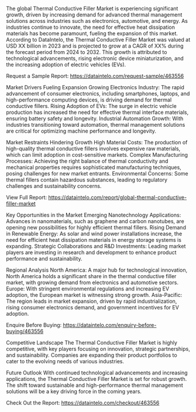 The global Thermal Conductive Filler Market is experiencing significant growth, driven by increasing demand for advanced thermal management solutions across industries such as electronics, automotive, and energy. As industries continue to innovate, the need for effective heat dissipation materials has become paramount, fueling the expansion of this market.
According to DataIntelo, the Thermal Conductive Filler Market was valued at USD XX billion in 2023 and is projected to grow at a CAGR of XX% during the forecast period from 2024 to 2032. This growth is attributed to technological advancements, rising electronic device miniaturization, and the increasing adoption of electric vehicles (EVs).

Request a Sample Report: https://dataintelo.com/request-sample/463556

Market Drivers Fueling Expansion
Growing Electronics Industry: The rapid advancement of consumer electronics, including smartphones, laptops, and high-performance computing devices, is driving demand for thermal conductive fillers.
Rising Adoption of EVs: The surge in electric vehicle production has increased the need for effective thermal interface materials, ensuring battery safety and longevity.
Industrial Automation Growth: With industries transitioning toward automation, thermal management solutions are critical for optimizing machine performance and longevity.

Market Restraints Hindering Growth
High Material Costs: The production of high-quality thermal conductive fillers involves expensive raw materials, which can limit adoption in cost-sensitive markets.
Complex Manufacturing Processes: Achieving the right balance of thermal conductivity and mechanical properties requires sophisticated manufacturing techniques, posing challenges for new market entrants.
Environmental Concerns: Some thermal fillers contain hazardous substances, leading to regulatory challenges and sustainability concerns.

View Full Report: https://dataintelo.com/report/global-thermal-conductive-filler-market

Key Opportunities in the Market
Emerging Nanotechnology Applications: Advances in nanomaterials, such as graphene and carbon nanotubes, are opening new possibilities for highly efficient thermal fillers.
Rising Demand in Renewable Energy: As solar and wind power installations increase, the need for efficient heat dissipation materials in energy storage systems is expanding.
Strategic Collaborations and R&D Investments: Leading market players are investing in research and development to enhance product performance and sustainability.

Regional Analysis
North America: A major hub for technological innovation, North America holds a significant share in the thermal conductive filler market, with growing demand from electronics and automotive sectors.
Europe: With stringent environmental regulations and increasing EV adoption, the European market is witnessing strong growth.
Asia-Pacific: The region leads in market expansion, driven by rapid industrialization, rising consumer electronics demand, and government incentives for EV adoption.

Enquire Before Buying: https://dataintelo.com/enquiry-before-buying/463556

Competitive Landscape
The Thermal Conductive Filler Market is highly competitive, with key players focusing on innovation, strategic partnerships, and sustainability. Companies are expanding their product portfolios to cater to the evolving needs of various industries.

Future Outlook
With continued technological advancements and increasing applications, the Thermal Conductive Filler Market is set for robust growth. The shift toward sustainable and high-performance thermal management solutions will be a key driving force in the coming years.

Check Out the Report: https://dataintelo.com/checkout/463556
 

